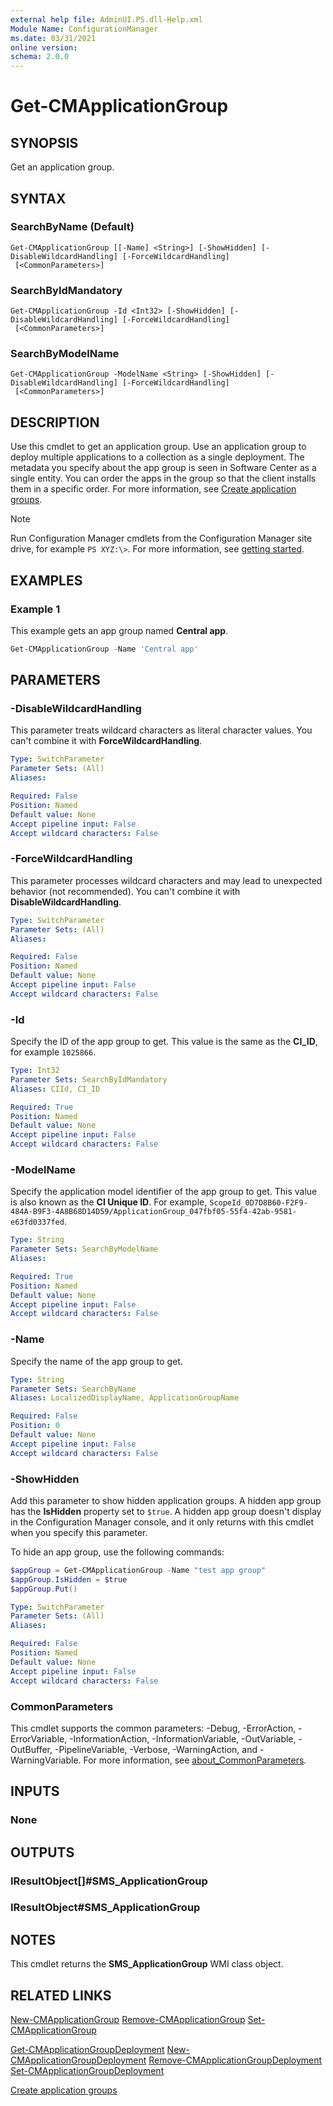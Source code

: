 ```yaml
---
external help file: AdminUI.PS.dll-Help.xml
Module Name: ConfigurationManager
ms.date: 03/31/2021
online version:
schema: 2.0.0
---
```


# Get-CMApplicationGroup

## SYNOPSIS

Get an application group.

## SYNTAX

### SearchByName (Default)
```
Get-CMApplicationGroup [[-Name] <String>] [-ShowHidden] [-DisableWildcardHandling] [-ForceWildcardHandling]
 [<CommonParameters>]
```

### SearchByIdMandatory
```
Get-CMApplicationGroup -Id <Int32> [-ShowHidden] [-DisableWildcardHandling] [-ForceWildcardHandling]
 [<CommonParameters>]
```

### SearchByModelName
```
Get-CMApplicationGroup -ModelName <String> [-ShowHidden] [-DisableWildcardHandling] [-ForceWildcardHandling]
 [<CommonParameters>]
```

## DESCRIPTION

Use this cmdlet to get an application group. Use an application group to deploy multiple applications to a collection as a single deployment. The metadata you specify about the app group is seen in Software Center as a single entity. You can order the apps in the group so that the client installs them in a specific order. For more information, see [Create application groups](/mem/configmgr/apps/deploy-use/create-app-groups).

> [!NOTE]
> Run Configuration Manager cmdlets from the Configuration Manager site drive, for example `PS XYZ:\>`. For more information, see [getting started](/powershell/sccm/overview).

## EXAMPLES

### Example 1

This example gets an app group named **Central app**.

```powershell
Get-CMApplicationGroup -Name 'Central app'
```

## PARAMETERS

### -DisableWildcardHandling

This parameter treats wildcard characters as literal character values. You can't combine it with **ForceWildcardHandling**.

```yaml
Type: SwitchParameter
Parameter Sets: (All)
Aliases:

Required: False
Position: Named
Default value: None
Accept pipeline input: False
Accept wildcard characters: False
```

### -ForceWildcardHandling

This parameter processes wildcard characters and may lead to unexpected behavior (not recommended). You can't combine it with **DisableWildcardHandling**.

```yaml
Type: SwitchParameter
Parameter Sets: (All)
Aliases:

Required: False
Position: Named
Default value: None
Accept pipeline input: False
Accept wildcard characters: False
```

### -Id

Specify the ID of the app group to get. This value is the same as the **CI_ID**, for example `1025866`.

```yaml
Type: Int32
Parameter Sets: SearchByIdMandatory
Aliases: CIId, CI_ID

Required: True
Position: Named
Default value: None
Accept pipeline input: False
Accept wildcard characters: False
```

### -ModelName

Specify the application model identifier of the app group to get. This value is also known as the **CI Unique ID**. For example, `ScopeId_0D7D8B60-F2F9-484A-B9F3-4A8B68D14D59/ApplicationGroup_047fbf05-55f4-42ab-9581-e63fd0337fed`.

```yaml
Type: String
Parameter Sets: SearchByModelName
Aliases:

Required: True
Position: Named
Default value: None
Accept pipeline input: False
Accept wildcard characters: False
```

### -Name

Specify the name of the app group to get.

```yaml
Type: String
Parameter Sets: SearchByName
Aliases: LocalizedDisplayName, ApplicationGroupName

Required: False
Position: 0
Default value: None
Accept pipeline input: False
Accept wildcard characters: False
```

### -ShowHidden

Add this parameter to show hidden application groups. A hidden app group has the **IsHidden** property set to `$true`. A hidden app group doesn't display in the Configuration Manager console, and it only returns with this cmdlet when you specify this parameter.

To hide an app group, use the following commands:

```powershell
$appGroup = Get-CMApplicationGroup -Name "test app group"
$appGroup.IsHidden = $true
$appGroup.Put()
```

```yaml
Type: SwitchParameter
Parameter Sets: (All)
Aliases:

Required: False
Position: Named
Default value: None
Accept pipeline input: False
Accept wildcard characters: False
```

### CommonParameters
This cmdlet supports the common parameters: -Debug, -ErrorAction, -ErrorVariable, -InformationAction, -InformationVariable, -OutVariable, -OutBuffer, -PipelineVariable, -Verbose, -WarningAction, and -WarningVariable. For more information, see [about_CommonParameters](http://go.microsoft.com/fwlink/?LinkID=113216).

## INPUTS

### None

## OUTPUTS

### IResultObject[]#SMS_ApplicationGroup

### IResultObject#SMS_ApplicationGroup

## NOTES

This cmdlet returns the **SMS_ApplicationGroup** WMI class object.

## RELATED LINKS

[New-CMApplicationGroup](New-CMApplicationGroup.md)
[Remove-CMApplicationGroup](Remove-CMApplicationGroup.md)
[Set-CMApplicationGroup](Set-CMApplicationGroup.md)

[Get-CMApplicationGroupDeployment](Get-CMApplicationGroupDeployment.md)
[New-CMApplicationGroupDeployment](New-CMApplicationGroupDeployment.md)
[Remove-CMApplicationGroupDeployment](Remove-CMApplicationGroupDeployment.md)
[Set-CMApplicationGroupDeployment](Set-CMApplicationGroupDeployment.md)

[Create application groups](/mem/configmgr/apps/deploy-use/create-app-groups)
